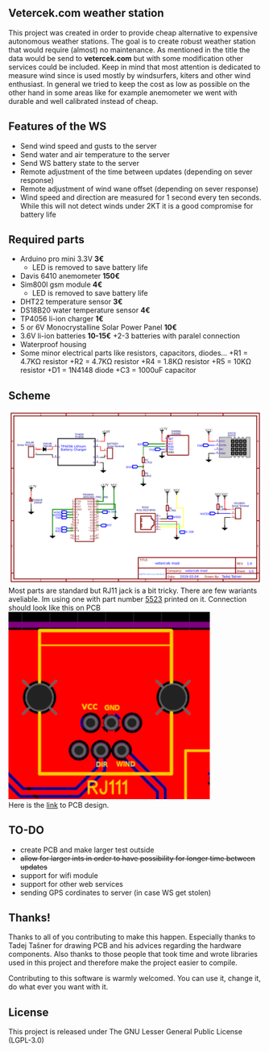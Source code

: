 ## Vetercek.com weather station
This project was created in order to provide cheap alternative to expensive autonomous weather stations. The goal is to create robust weather station that would require (almost) no maintenance. As mentioned in the title the data would be send to **vetercek.com** but with some modification other services could be included. Keep in mind that most attention is dedicated to measure wind since is used mostly by windsurfers, kiters and other wind enthusiast. In general we tried to keep the cost as low as possible on the other hand in some areas like for example anemometer we went with durable and well calibrated instead of cheap.

## Features of the WS
+ Send wind speed and gusts to the server
+ Send water and air temperature to the server
+ Send WS battery state to the server
+ Remote adjustment of the time between updates (depending on sever response)
+ Remote adjustment of wind wane offset (depending on sever response)
+ Wind speed and direction are measured for 1 second every ten seconds. While this will not detect winds under 2KT it is a good compromise for battery life

## Required parts
+ Arduino pro mini 3.3V **3€**
  + LED is removed to save battery life
+ Davis 6410 anemometer **150€**
+ Sim800l gsm module **4€**
  + LED is removed to save battery life
+ DHT22 temperature sensor **3€**
+ DS18B20 water temperature sensor **4€**
+ TP4056 li-ion charger **1€**
+ 5 or 6V Monocrystalline Solar Power Panel **10€**
+ 3.6V li-ion batteries **10-15€**
  +2-3 batteries with paralel connection
+ Waterproof housing
+ Some minor electrical parts like resistors, capacitors, diodes...
   +R1 = 4.7KΩ resistor
   +R2 = 4.7KΩ resistor
   +R4 = 1.8KΩ resistor
   +R5 = 10KΩ resistor
   +D1 = 1N4148 diode
   +C3 = 1000uF capacitor



## Scheme
![Scheme](scheme.png)
Most parts are standard but RJ11 jack is a bit tricky. There are few wariants aveliable. Im using one with part number [5523](http://en.glgnet.biz/productsdetail/productId=97.html) printed on it. Connection should look like this on PCB  
![RJ11](rj11.png)  
Here is the [link](https://easyeda.com/jaka87/vetercek-mod) to PCB design.  

## TO-DO
+ create PCB and make larger test outside
+ ~~allow for larger ints in order to have possibility for longer time between updates~~
+ support for wifi module
+ support for other web services
+ sending GPS cordinates to server (in case WS get stolen)

## Thanks!
Thanks to all of you contributing to make this happen. Especially thanks to Tadej Tašner for drawing PCB and his advices regarding the hardware components. Also thanks to those people that took time and wrote libraries used in this project and therefore make the project easier to compile.

Contributing to this software is warmly welcomed. You can use it, change it, do what ever you want with it.

## License
This project is released under
The GNU Lesser General Public License (LGPL-3.0)